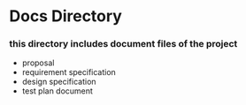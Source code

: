 # Docs Directory

### this directory includes document files of the project
- proposal
- requirement specification
- design specification
- test plan document
